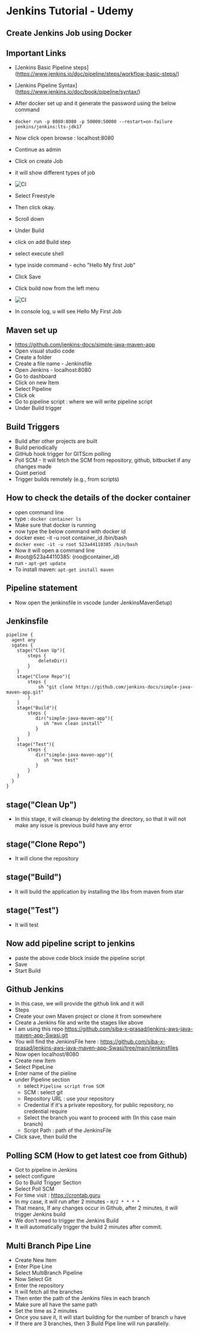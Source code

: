 # Jenkins Tutorial - Udemy
## Create Jenkins Job using Docker
## Important Links
- [Jenkins Basic Pipeline steps] (https://www.jenkins.io/doc/pipeline/steps/workflow-basic-steps/)
- [Jenkins Pipeline Syntax] (https://www.jenkins.io/doc/book/pipeline/syntax/)

- After docker set up and it generate the password using the below command
- ```docker run -p 8080:8080 -p 50000:50000 --restart=on-failure jenkins/jenkins:lts-jdk17```
- Now click open browse : localhost:8080
- Continue as admin
- Click on create Job
- it will show different types of job
- ![CI](https://github.com/siba-x-prasad/CiCd/blob/main/images/jenkinsJobtype.png)
- Select Freestyle
- Then click okay.
- Scroll down
- Under Build
- click on add Build step
- select execute shell
- type inside command - echo "Hello My first Job"
- Click Save
- Click build now from the left menu
- ![CI](https://github.com/siba-x-prasad/CiCd/blob/main/images/Jenkins_udemy_build1.png)
- In console log, u will see Hello My First Job
## Maven set up
- https://github.com/jenkins-docs/simple-java-maven-app
- Open visual studio code
- Create a folder
- Create a file name - Jenkinsfile
- Open Jenkins - localhost:8080
- Go to dashboard
- Click on new Item
- Select Pipeline
- Click ok
- Go to pipeline script :  where we will write pipeline script
- Under Build trigger
## Build Triggers
 - Build after other projects are built
- Build periodically
- GitHub hook trigger for GITScm polling
- Poll SCM - It will fetch the SCM from repository, github, bitbucket if any changes made
- Quiet period
- Trigger builds remotely (e.g., from scripts)

## How to check the details of the docker container
- open command line
- type : ```docker container ls```
- Make sure that docker is running
- now type the below command with docker id
- docker exec -it -u root container_id /bin/bash
- ```docker exec -it -u root 523a44110385 /bin/bash```
-  Now it will open a command line
- #root@523a44110385: (roo@container_id)
- run - ```apt-get update```
- To install maven: ```apt-get install maven```
## Pipeline statement
- Now open the jenkinsfile in vscode (under JenkinsMavenSetup)

## Jenkinsfile
```
pipeline {
  agent any
  sgates {
    stage("Clean Up"){
        steps {
            deleteDir()
        }
    }   
    stage("Clone Repo"){
        steps {
            sh "git clone https://github.com/jenkins-docs/simple-java-maven-app.git"
        }
    }
    stage("Build"){
        steps {
           dir("simple-java-maven-app"){
              sh "mvn clean install"
           }
        }
    }
    stage("Test"){
        steps {
           dir("simple-java-maven-app"){
              sh "mvn test"
           }
        }
    }
  }
}
```
## stage("Clean Up")
- In this stage, it will cleanup by deleting the directory, so that it will not make any issue is previous build have any error
##  stage("Clone Repo")
- It will clone the repository
## stage("Build")
- It will build the application by installing the libs from maven from star
## stage("Test")
- It will test

## Now add pipeline script to jenkins
- paste the above code block inside the pipeline script
- Save
- Start Build

## Github Jenkins
- In this case, we will provide the github link and it will
- Steps
- Create your own Maven project or clone it from somewhere
- Create a Jenkins file and write the stages like above
- I am using this repo https://github.com/siba-x-prasad/jenkins-aws-java-maven-app-Swasi.git
- You will find the JenkinsFile here : https://github.com/siba-x-prasad/jenkins-aws-java-maven-app-Swasi/tree/main/jenkinsfiles
- Now open localhost/8080
- Create new Item
- Select PipeLine
- Enter name of the pieline
- under Pipeline section
  - select ```Pipeline script from SCM```
  - SCM : select git
  - Repository URL : use your repository
  - Credential if it's a private repository, for public repository, no credential require
  - Select the branch you want to proceed with (In this case main branch)
  - Script Path : path of the JenkinsFile
- Click save, then build the 
## Polling SCM (How to get latest coe from Github)
- Got to pipeline in Jenkins
- select configure
- Go to Build Trigger Section
- Select Poll SCM
- For time visit : https://crontab.guru
- In my case, it will run after 2 minutes - ```H/2 * * * *```
- That means, If any changes occur in Github, after 2 minutes, it will trigger Jenkins build
- We don't need to trigger the Jenkins Build
- It will automatically trigger the build 2 minutes after commit.

## Multi Branch Pipe Line
- Create New Item
- Enter Pipe Line
- Select MultiBranch Pipeline
- Now Select Git
- Enter the repository
- It will fetch all the branches
- Then enter the path of the Jenkins files in each branch
- Make sure all have the same path
- Set the time as 2 minutes
- Once you save it, it will start building for the number of branch u have
- If there are 3 branches, then 3 Build Pipe line will run parallelly.